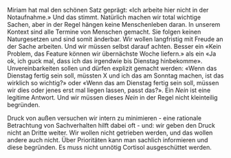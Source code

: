 Miriam hat mal den schönen Satz geprägt: «Ich arbeite hier nicht in der Notaufnahme.» Und das stimmt. Natürlich machen wir total wichtige Sachen, aber in der Regel hängen keine Menschenleben daran. In unserem Kontext sind alle Termine von Menschen gemacht. Sie folgen keinen Naturgesetzen und sind somit änderbar. Wir wollen langfristig mit Freude an der Sache arbeiten. Und wir müssen selbst darauf achten. Besser ein «Kein Problem, das Feature können wir übernächste Woche liefern.» als ein «Ja ok, ich guck mal, dass ich das irgendwie bis Dienstag hinbekomme». Unvereinbarkeiten sollen und dürfen explizit gemacht werden: «Wenn das Dienstag fertig sein soll, müssten X und ich das am Sonntag machen, ist das wirklich so wichtig?» oder «Wenn das am Dienstag fertig sein soll, müssen wir dies oder jenes erst mal liegen lassen, passt das?». Ein *Nein* ist eine legitime Antwort. Und wir müssen dieses *Nein* in der Regel nicht kleinteilig begründen.

Druck von außen versuchen wir intern zu minimieren - eine rationale Betrachtung von Sachverhalten hilft dabei oft - und: wir geben den Druck nicht an Dritte weiter. Wir wollen nicht getrieben werden, und das wollen andere auch nicht. Über Prioritäten kann man sachlich informieren und diese begründen. Es muss nicht unnötig Cortisol ausgeschüttet werden. 
